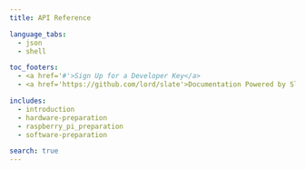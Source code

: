 ```yaml
---
title: API Reference

language_tabs:
  - json
  - shell

toc_footers:
  - <a href='#'>Sign Up for a Developer Key</a>
  - <a href='https://github.com/lord/slate'>Documentation Powered by Slate</a>

includes:
  - introduction
  - hardware-preparation
  - raspberry_pi_preparation
  - software-preparation

search: true
---
```

